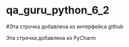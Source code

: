 # qa_guru_python_6_2

#Эта строчка добавлена из интерфейса github

Эта строчка добавлена из PyCharm
